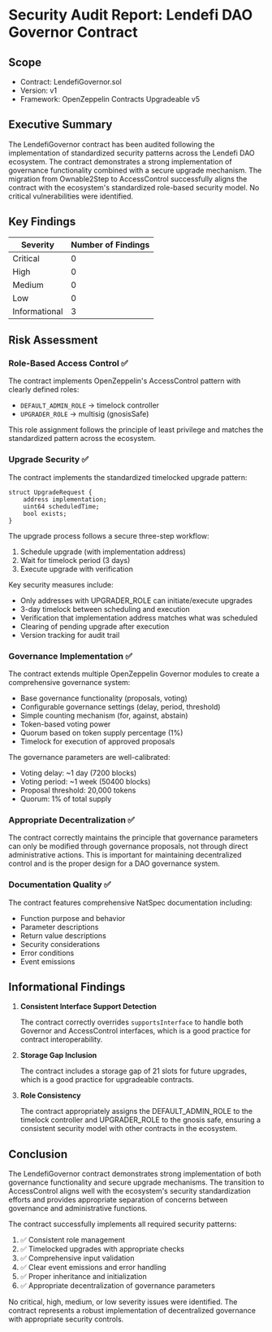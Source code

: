# Security Audit Report: Lendefi DAO Governor Contract

## Scope

- Contract: LendefiGovernor.sol
- Version: v1
- Framework: OpenZeppelin Contracts Upgradeable v5

## Executive Summary

The LendefiGovernor contract has been audited following the implementation of standardized security patterns across the Lendefi DAO ecosystem. The contract demonstrates a strong implementation of governance functionality combined with a secure upgrade mechanism. The migration from Ownable2Step to AccessControl successfully aligns the contract with the ecosystem's standardized role-based security model. No critical vulnerabilities were identified.



## Key Findings

| Severity | Number of Findings |
|----------|-------------------|
| Critical | 0                 |
| High     | 0                 |
| Medium   | 0                 |
| Low      | 0                 |
| Informational | 3           |

## Risk Assessment

### Role-Based Access Control ✅
The contract implements OpenZeppelin's AccessControl pattern with clearly defined roles:

- `DEFAULT_ADMIN_ROLE` → timelock controller
- `UPGRADER_ROLE` → multisig (gnosisSafe)

This role assignment follows the principle of least privilege and matches the standardized pattern across the ecosystem.

### Upgrade Security ✅
The contract implements the standardized timelocked upgrade pattern:

```solidity
struct UpgradeRequest {
    address implementation;
    uint64 scheduledTime;
    bool exists;
}
```

The upgrade process follows a secure three-step workflow:
1. Schedule upgrade (with implementation address)
2. Wait for timelock period (3 days)
3. Execute upgrade with verification

Key security measures include:
- Only addresses with UPGRADER_ROLE can initiate/execute upgrades
- 3-day timelock between scheduling and execution
- Verification that implementation address matches what was scheduled
- Clearing of pending upgrade after execution
- Version tracking for audit trail

### Governance Implementation ✅
The contract extends multiple OpenZeppelin Governor modules to create a comprehensive governance system:

- Base governance functionality (proposals, voting)
- Configurable governance settings (delay, period, threshold)
- Simple counting mechanism (for, against, abstain)
- Token-based voting power
- Quorum based on token supply percentage (1%)
- Timelock for execution of approved proposals

The governance parameters are well-calibrated:
- Voting delay: ~1 day (7200 blocks) 
- Voting period: ~1 week (50400 blocks)
- Proposal threshold: 20,000 tokens
- Quorum: 1% of total supply

### Appropriate Decentralization ✅
The contract correctly maintains the principle that governance parameters can only be modified through governance proposals, not through direct administrative actions. This is important for maintaining decentralized control and is the proper design for a DAO governance system.

### Documentation Quality ✅
The contract features comprehensive NatSpec documentation including:
- Function purpose and behavior
- Parameter descriptions
- Return value descriptions
- Security considerations
- Error conditions
- Event emissions

## Informational Findings

1. **Consistent Interface Support Detection**
   
   The contract correctly overrides `supportsInterface` to handle both Governor and AccessControl interfaces, which is a good practice for contract interoperability.

2. **Storage Gap Inclusion**
   
   The contract includes a storage gap of 21 slots for future upgrades, which is a good practice for upgradeable contracts.

3. **Role Consistency**
   
   The contract appropriately assigns the DEFAULT_ADMIN_ROLE to the timelock controller and UPGRADER_ROLE to the gnosis safe, ensuring a consistent security model with other contracts in the ecosystem.

## Conclusion

The LendefiGovernor contract demonstrates strong implementation of both governance functionality and secure upgrade mechanisms. The transition to AccessControl aligns well with the ecosystem's security standardization efforts and provides appropriate separation of concerns between governance and administrative functions.

The contract successfully implements all required security patterns:
1. ✅ Consistent role management
2. ✅ Timelocked upgrades with appropriate checks
3. ✅ Comprehensive input validation
4. ✅ Clear event emissions and error handling
5. ✅ Proper inheritance and initialization
6. ✅ Appropriate decentralization of governance parameters

No critical, high, medium, or low severity issues were identified. The contract represents a robust implementation of decentralized governance with appropriate security controls.